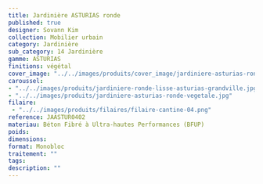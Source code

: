 ```yaml
---
title: Jardinière ASTURIAS ronde 
published: true
designer: Sovann Kim
collection: Mobilier urbain
category: Jardinière
sub_category: 14 Jardinière
gamme: ASTURIAS
finitions: végétal
cover_image: "../../images/produits/cover_image/jardiniere-asturias-ronde-vegetal.jpg"
caroussel: 
- "../../images/produits/jardiniere-ronde-lisse-asturias-grandville.jpg"
- "../../images/produits/jardiniere-asturias-ronde-vegetale.jpg"
filaire: 
 - "../../images/produits/filaires/filaire-cantine-04.png"
reference: JAASTUR0402
materiau: Béton Fibré à Ultra-hautes Performances (BFUP)
poids: 
dimensions: 
format: Monobloc
traitement: ""
tags: 
description: ""
---
```

